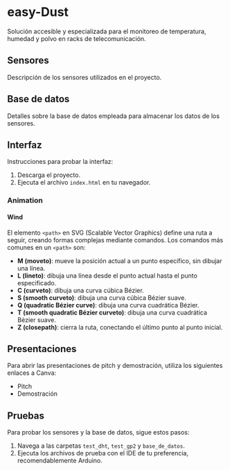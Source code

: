 # easy-Dust
Solución accesible y especializada para el monitoreo de temperatura, humedad y polvo en racks de telecomunicación.

## Sensores
Descripción de los sensores utilizados en el proyecto.

## Base de datos
Detalles sobre la base de datos empleada para almacenar los datos de los sensores.

## Interfaz
Instrucciones para probar la interfaz:
1. Descarga el proyecto.
2. Ejecuta el archivo `index.html` en tu navegador.

### Animation

#### Wind
El elemento `<path>` en SVG (Scalable Vector Graphics) define una ruta a seguir, creando formas complejas mediante comandos. Los comandos más comunes en un `<path>` son:

- **M (moveto)**: mueve la posición actual a un punto específico, sin dibujar una línea.
- **L (lineto)**: dibuja una línea desde el punto actual hasta el punto especificado.
- **C (curveto)**: dibuja una curva cúbica Bézier.
- **S (smooth curveto)**: dibuja una curva cúbica Bézier suave.
- **Q (quadratic Bézier curve)**: dibuja una curva cuadrática Bézier.
- **T (smooth quadratic Bézier curveto)**: dibuja una curva cuadrática Bézier suave.
- **Z (closepath)**: cierra la ruta, conectando el último punto al punto inicial.

## Presentaciones
Para abrir las presentaciones de pitch y demostración, utiliza los siguientes enlaces a Canva:
- Pitch
- Demostración

## Pruebas
Para probar los sensores y la base de datos, sigue estos pasos:
1. Navega a las carpetas `test_dht`, `test_gp2` y `base_de_datos`.
2. Ejecuta los archivos de prueba con el IDE de tu preferencia, recomendablemente Arduino.
